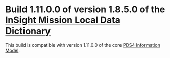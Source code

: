 # Build 1.11.0.0 of version 1.8.5.0 of the [InSight Mission Local Data Dictionary](https://github.com/nasa-pds-data-dictionaries/ldd-insight)

This build is compatible with version 1.11.0.0 of the core [PDS4 Information Model](https://pds.nasa.gov/pds4/doc/im/).
